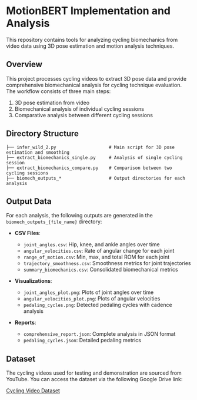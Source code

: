 # MotionBERT Implementation and Analysis

This repository contains tools for analyzing cycling biomechanics from video data using 3D pose estimation and motion analysis techniques.

## Overview

This project processes cycling videos to extract 3D pose data and provide comprehensive biomechanical analysis for cycling technique evaluation. The workflow consists of three main steps:

1. 3D pose estimation from video
2. Biomechanical analysis of individual cycling sessions
3. Comparative analysis between different cycling sessions

## Directory Structure

```
├── infer_wild_2.py                    # Main script for 3D pose estimation and smoothing
├── extract_biomechanics_single.py     # Analysis of single cycling session
├── extract_biomechanics_compare.py    # Comparison between two cycling sessions
├── biomech_outputs_*                  # Output directories for each analysis
```

## Output Data

For each analysis, the following outputs are generated in the `biomech_outputs_{file_name}` directory:

- **CSV Files**:

  - `joint_angles.csv`: Hip, knee, and ankle angles over time
  - `angular_velocities.csv`: Rate of angular change for each joint
  - `range_of_motion.csv`: Min, max, and total ROM for each joint
  - `trajectory_smoothness.csv`: Smoothness metrics for joint trajectories
  - `summary_biomechanics.csv`: Consolidated biomechanical metrics

- **Visualizations**:

  - `joint_angles_plot.png`: Plots of joint angles over time
  - `angular_velocities_plot.png`: Plots of angular velocities
  - `pedaling_cycles.png`: Detected pedaling cycles with cadence analysis

- **Reports**:
  - `comprehensive_report.json`: Complete analysis in JSON format
  - `pedaling_cycles.json`: Detailed pedaling metrics

## Dataset

The cycling videos used for testing and demonstration are sourced from YouTube. You can access the dataset via the following Google Drive link:

[Cycling Video Dataset](https://drive.google.com/drive/folders/1TTb8qRPu0ksYjk9waqLGMUaMSMBdGDsN?usp=sharing)
